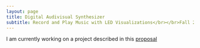```yaml
---
layout: page
title: Digital Audivisual Synthesizer
subtitle: Record and Play Music with LED Visualizations</br></br>Fall 2018
---
```


I am currently working on a project described in this [proposal](https://vickimoran.github.io/Project_Proposal.pdf)
